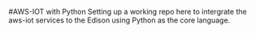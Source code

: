 #AWS-IOT with Python
Setting up a working repo here to intergrate the aws-iot services to the Edison using Python as the core language.

